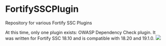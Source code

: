 # FortifySSCPlugin
Repository for various Fortify SSC Plugins

At this time, only one plugin exists: OWASP Dependency Check plugin.  It was written for Fortify SSC 18.10 and is compatible with 18.20 and 19.1.0.
![](https://github.com/skamani/FortifySSCPlugin/blob/master/images/DepChk1.PNG)
